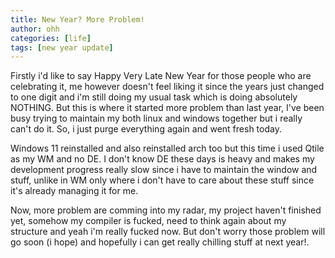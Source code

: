 ```yaml
---
title: New Year? More Problem!
author: ohh
categories: [life]
tags: [new year update]
---
```


Firstly i'd like to say Happy Very Late New Year for those people who are celebrating it, me however doesn't feel liking it since the years just changed to one digit and i'm still doing my usual task which is doing absolutely NOTHING. But this is where it started more problem than last year, I've been busy trying to maintain my both linux and windows together but i really can't do it. So, i just purge everything again and went fresh today.

Windows 11 reinstalled and also reinstalled arch too but this time i used Qtile as my WM and no DE. I don't know DE these days is heavy and makes my development progress really slow since i have to maintain the window and stuff, unlike in WM only where i don't have to care about these stuff since
it's already managing it for me.

Now, more problem are comming into my radar, my project haven't finished yet, somehow my compiler is fucked, need to think again about my structure and yeah i'm really fucked now. But don't worry those problem will go soon (i hope) and hopefully i can get really chilling stuff at next year!.

